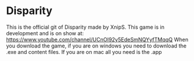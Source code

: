 # Disparity
This is the official git of Disparity made by XnipS.
This game is in development and is on show at: https://www.youtube.com/channel/UCnOI92y5EdeSmNQYyfTMqqQ
When you download the game, if you are on windows you need to download the .exe and content files. If you are on mac all you need is the .app
